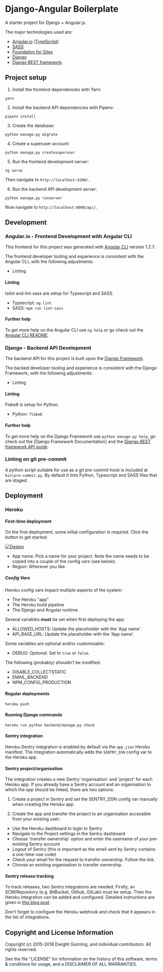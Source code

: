 # Django-Angular Boilerplate

A starter project for Django + Angular.js.

The major technologies used are:
- [Angular.io](https://angular.io/) ([TypeScript](https://www.typescriptlang.org))
- [SASS](http://sass-lang.com/)
- [Foundation for Sites](https://foundation.zurb.com/sites.html)
- [Django](https://djangoproject.com)
- [Django REST framework](http://www.django-rest-framework.org/).

## Project setup

1. Install the frontend dependencies with Yarn:

```(bash)
yarn
```

2. Install the backend API dependencies with Pipenv:

```(bash)
pipenv install
```

3. Create the database:

```(bash)
python manage.py migrate
```

4. Create a superuser account:

```(bash)
python manage.py createsuperuser
```

5. Run the frontend development server:

```(bash)
ng serve
```

Then navigate to `http://localhost:4200/`.

6. Run the backend API development server:

```(bash)
python manage.py runserver
```

Now navigate to `http://localhost:8000/api/`.

## Development

### Angular.io - Frontend Development with Angular CLI

This frontend for this project was generated with [Angular CLI](https://github.com/angular/angular-cli) version 1.2.7.

The frontend developer tooling and experience is consistent with the Angular CLI, with the following adjustments:
 - Linting

#### Linting

tslint and lint-sass are setup for Typescript and SASS.
 - Typescript: `ng lint`
 - SASS: `npm run lint-sass`

#### Further help

To get more help on the Angular CLI use `ng help` or go check out the [Angular CLI README](https://github.com/angular/angular-cli/blob/master/README.md).

### Django - Backend API Development

The backend API for this project is built upon the [Django Framework](https://www.djangoproject.com).

The backed developer tooling and experience is consistent with the Django Framework, with the following adjustments:
 - Linting

#### Linting

Flake8 is setup for Python.
 - Python: `flake8`

#### Further help

To get more help on the Django Framework use `python manage.py help`, go check out the [Django Framework Documentation] and the [Django REST framework API guide](http://www.django-rest-framework.org/#api-guide).

### Linting on git pre-commit

A python script suitable for use as a git pre-commit hook is included at `bin\pre-commit.py`. By default it lints Python, Typescript and SASS files that are staged.

## Deployment

### Heroku

#### First-time deployment

On the first deployment, some initial configuration is required. Click the button to get started:

[![Deploy](https://www.herokucdn.com/deploy/button.svg)](https://heroku.com/deploy)

 - App name: Pick a name for your project. Note the name needs to be copied into a couple of the config vars (see below).
 - Region: Wherever you like.

##### Config Vars

Heroku config vars impact multiple aspects of the system:
- The Heroku "app"
- The Heroku build pipeline
- The Django and Angular runtime

Several variables **must** be set when first deploying the app:

- ALLOWED_HOSTS: Update the placeholder with the 'App name'.
- API_BASE_URL: Update the placeholder with the 'App name'.

Some variables are optional and/or customisable:
- DEBUG: *Optional*. Set to `true` or `false`.

The following (probably) shouldn't be modified:
 - DISABLE_COLLECTSTATIC
 - EMAIL_BACKEND
 - NPM_CONFIG_PRODUCTION

#### Regular deployments

```(bash)
heroku push
```

#### Running Django commands

```(bash)
heroku run python backend/manage.py check
```

#### Sentry integration

Heroku-Sentry integration is enabled by default via the `app.json` Heroku manifest. The integration
automatically adds the `SENTRY_DSN` config var to the Heroku app.

#### Sentry project/organisation

The integration creates a new Sentry 'organisation' and 'project' for each Heroku app. If you already have 
a Sentry account and an organisation to which the app should be linked, there are two options:

1. Create a project in Sentry and set the SENTRY_DSN config var manually when creating the Heroku app.

2. Create the app and transfer the project to an organisation accessible from your existing user:
- Use the Heroku dashboard to login to Sentry
- Navigate to the Project settings in the Sentry dashboard
- Choose 'transfer ownership' option and enter the username of your pre-existing Sentry account
- Logout of Sentry (this is important as the email sent by Sentry contains a one-time-use code)
- Check your email for the request to transfer ownership. Follow the link.
- Choose an existing organisation to transfer ownership. 

#### Sentry release tracking

To track releases, two Sentry integrations are needed. Firstly, an SCM/Repository (e.g. BitBucket,
Github, GitLab) must be setup. Then the Heroku integration can be added and configured. Detailed 
instructions are given in [this blog post](https://blog.sentry.io/2020/06/10/access-commit-data-for-each-release-with-sentry-and-heroku).

Don't forget to configure the Heroku webhook and check that it appears in the list of integrations.

## Copyright and License Information

Copyright (c) 2015-2018 Dwight Gunning, and individual contributors. All rights reserved.

See the file "LICENSE" for information on the history of this software, terms & conditions for usage, and a DISCLAIMER OF ALL WARRANTIES.
